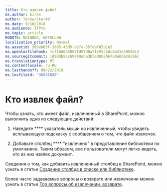 ```yaml
---
title: Кто извлек файл?
ms.author: kirks
author: Techwriter40
ms.date: 9/10/2018
ms.audience: ITPro
ms.topic: article
ROBOTS: NOINDEX, NOFOLLOW
localization_priority: Normal
ms.assetid: 395eb03f-2885-43d5-b2fe-55febf85b1e5
ms.openlocfilehash: fc718d6a5907fd97d0a7fc55c5dc8a31d4959d13
ms.sourcegitcommit: 1d98db8acb9959aba3b5e308a567ade6b62da56c
ms.translationtype: MT
ms.contentlocale: ru-RU
ms.lasthandoff: 08/22/2019
ms.locfileid: "36531039"
---
```

# <a name="who-has-a-file-checked-out"></a>Кто извлек файл?

Чтобы узнать, кто имеет файл, извлеченный в SharePoint, можно выполнить одно из следующих действий:
  
1. Наведите **** указатель мыши на извлеченный, чтобы увидеть всплывающую подсказку с сообщением о том, что файл извлечен. 
    
2. Добавьте столбец **** "извлечено" в представление библиотеки по умолчанию. Таким образом, все пользователи могут легко видеть, кто из них извлек документ. 
    
Сведения о том, как добавить извлеченный столбец в SharePoint, можно узнать в статье [Создание столбца в списке или библиотеке](https://go.microsoft.com/fwlink/?linkid=2019591). 
  
Более часто задаваемые вопросы о возврате или извлечении можно узнать в статье [Top вопросы об извлечении, возврате](https://go.microsoft.com/fwlink/?linkid=2018786).
  

